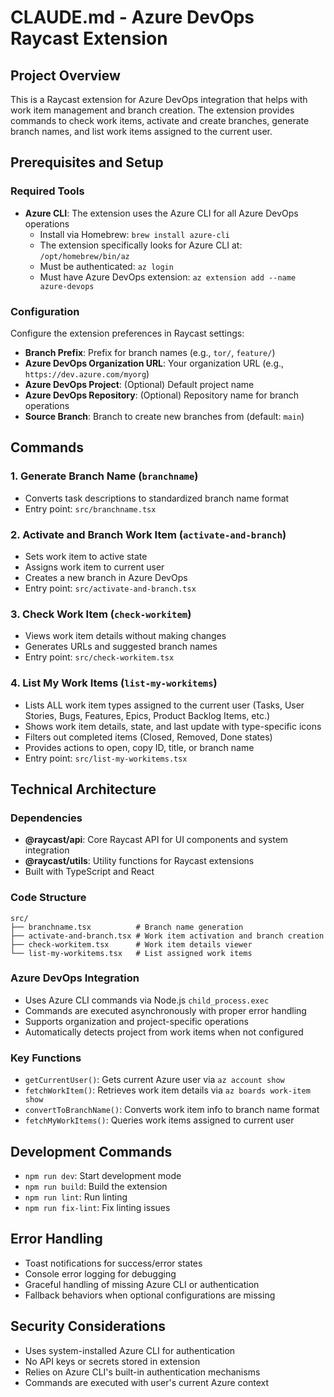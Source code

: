 # CLAUDE.md - Azure DevOps Raycast Extension

## Project Overview
This is a Raycast extension for Azure DevOps integration that helps with work item management and branch creation. The extension provides commands to check work items, activate and create branches, generate branch names, and list work items assigned to the current user.

## Prerequisites and Setup

### Required Tools
- **Azure CLI**: The extension uses the Azure CLI for all Azure DevOps operations
  - Install via Homebrew: `brew install azure-cli`
  - The extension specifically looks for Azure CLI at: `/opt/homebrew/bin/az`
  - Must be authenticated: `az login`
  - Must have Azure DevOps extension: `az extension add --name azure-devops`

### Configuration
Configure the extension preferences in Raycast settings:
- **Branch Prefix**: Prefix for branch names (e.g., `tor/`, `feature/`)
- **Azure DevOps Organization URL**: Your organization URL (e.g., `https://dev.azure.com/myorg`)
- **Azure DevOps Project**: (Optional) Default project name
- **Azure DevOps Repository**: (Optional) Repository name for branch operations
- **Source Branch**: Branch to create new branches from (default: `main`)

## Commands

### 1. Generate Branch Name (`branchname`)
- Converts task descriptions to standardized branch name format
- Entry point: `src/branchname.tsx`

### 2. Activate and Branch Work Item (`activate-and-branch`)
- Sets work item to active state
- Assigns work item to current user
- Creates a new branch in Azure DevOps
- Entry point: `src/activate-and-branch.tsx`

### 3. Check Work Item (`check-workitem`)
- Views work item details without making changes
- Generates URLs and suggested branch names
- Entry point: `src/check-workitem.tsx`

### 4. List My Work Items (`list-my-workitems`)
- Lists ALL work item types assigned to the current user (Tasks, User Stories, Bugs, Features, Epics, Product Backlog Items, etc.)
- Shows work item details, state, and last update with type-specific icons
- Filters out completed items (Closed, Removed, Done states)
- Provides actions to open, copy ID, title, or branch name
- Entry point: `src/list-my-workitems.tsx`

## Technical Architecture

### Dependencies
- **@raycast/api**: Core Raycast API for UI components and system integration
- **@raycast/utils**: Utility functions for Raycast extensions
- Built with TypeScript and React

### Code Structure
```
src/
├── branchname.tsx          # Branch name generation
├── activate-and-branch.tsx # Work item activation and branch creation
├── check-workitem.tsx      # Work item details viewer
└── list-my-workitems.tsx   # List assigned work items
```

### Azure DevOps Integration
- Uses Azure CLI commands via Node.js `child_process.exec`
- Commands are executed asynchronously with proper error handling
- Supports organization and project-specific operations
- Automatically detects project from work items when not configured

### Key Functions
- `getCurrentUser()`: Gets current Azure user via `az account show`
- `fetchWorkItem()`: Retrieves work item details via `az boards work-item show`
- `convertToBranchName()`: Converts work item info to branch name format
- `fetchMyWorkItems()`: Queries work items assigned to current user

## Development Commands
- `npm run dev`: Start development mode
- `npm run build`: Build the extension
- `npm run lint`: Run linting
- `npm run fix-lint`: Fix linting issues

## Error Handling
- Toast notifications for success/error states
- Console error logging for debugging
- Graceful handling of missing Azure CLI or authentication
- Fallback behaviors when optional configurations are missing

## Security Considerations
- Uses system-installed Azure CLI for authentication
- No API keys or secrets stored in extension
- Relies on Azure CLI's built-in authentication mechanisms
- Commands are executed with user's current Azure context